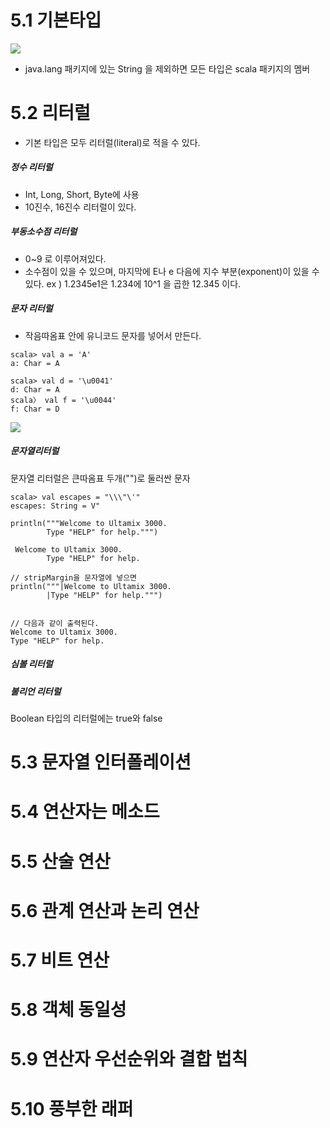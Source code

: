 # 5.1 기본타입

![](https://images.velog.io/images/dev_jhjhj/post/4696126e-22aa-4489-8583-edcaab6434a7/image.png)

* java.lang 패키지에 있는 String 을 제외하면 모든 타입은 scala 패키지의 멤버
# 5.2 리터럴
* 기본 타입은 모두 리터럴(literal)로 적을 수 있다.
##### 정수 리터럴
* Int, Long, Short, Byte에 사용
* 10진수, 16진수 리터럴이 있다.

##### 부동소수점 리터럴
* 0~9 로 이루어져있다.
* 소수점이 있을 수 있으며, 마지막에 E나 e 다음에 지수 부분(exponent)이 있을 수 있다.
ex ) 1.2345e1은 1.234에 10^1 을 곱한 12.345 이다.

##### 문자 리터럴
* 작음따옴표 안에 유니코드 문자를 넣어서 만든다.
```
scala> val a = 'A'
a: Char = A

scala> val d = '\u0041'
d: Char = A
scala〉 val f = '\u0044'
f: Char = D
```

![](https://images.velog.io/images/dev_jhjhj/post/634f7274-4850-43c2-8911-b4d5831ab53d/image.png)

##### 문자열리터럴
문자열 리터럴은 큰따옴표 두개("")로 둘러싼 문자
```
scala> val escapes = "\\\"\'"
escapes: String = V"

println("""Welcome to Ultamix 3000.
		Type "HELP" for help.""")
        
 Welcome to Ultamix 3000.
		Type "HELP" for help.  
        
// stripMargin을 문자열에 넣으면
println("""|Welcome to Ultamix 3000.
		|Type "HELP" for help.""")


// 다음과 같이 출력된다.
Welcome to Ultamix 3000.
Type "HELP" for help. 
```

##### 심볼 리터럴

##### 불리언 리터럴
Boolean 타입의 리터럴에는 true와 false
# 5.3 문자열 인터폴레이션
# 5.4 연산자는 메소드
# 5.5 산술 연산
# 5.6 관계 연산과 논리 연산
# 5.7 비트 연산
# 5.8 객체 동일성
# 5.9 연산자 우선순위와 결합 법칙
# 5.10 풍부한 래퍼
